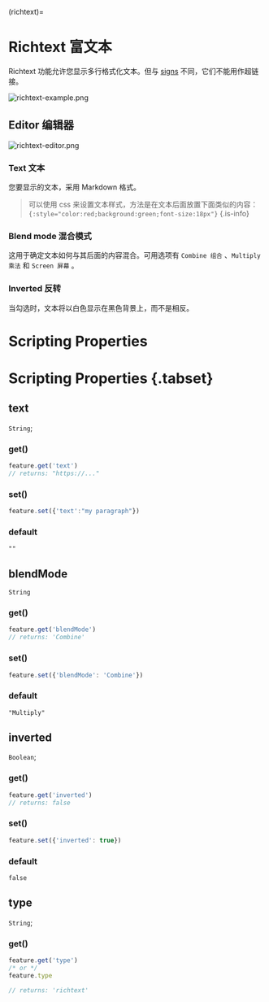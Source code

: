 (richtext)=
# Richtext 富文本

Richtext 功能允许您显示多行格式化文本。但与 [signs](https://wiki.cryptovoxels.com/features/sign) 不同，它们不能用作超链接。

![richtext-example.png](https://wiki.cryptovoxels.com/richtext-example.png)

## Editor 编辑器

![richtext-editor.png](https://wiki.cryptovoxels.com/richtext-editor.png)

### Text 文本

您要显示的文本，采用 Markdown 格式。
> 可以使用 css 来设置文本样式，方法是在文本后面放置下面类似的内容：`{:style="color:red;background:green;font-size:18px"}`
{.is-info}

### Blend mode 混合模式

这用于确定文本如何与其后面的内容混合。可用选项有 `Combine 组合` 、`Multiply 乘法` 和 `Screen 屏幕` 。

### Inverted 反转

当勾选时，文本将以白色显示在黑色背景上，而不是相反。


# Scripting Properties
# Scripting Properties {.tabset}
## text
`String`; 

### get()

```js
feature.get('text')
// returns: "https://..."
```

### set()

```js
feature.set({'text':"my paragraph"})
```

### default

`""`
## blendMode
`String`

### get()

```js
feature.get('blendMode')
// returns: 'Combine'
```

### set()

```js
feature.set({'blendMode': 'Combine'})
```

### default

`"Multiply"`

## inverted
`Boolean`; 

### get()

```js
feature.get('inverted')
// returns: false
```

### set()

```js
feature.set({'inverted': true})
```

### default

`false`

## type
`String`;

### get()

```js
feature.get('type')
/* or */
feature.type

// returns: 'richtext'
```


